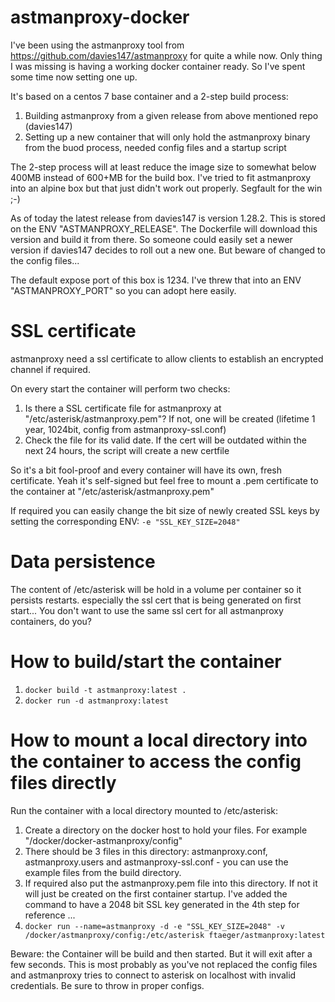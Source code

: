 # astmanproxy-docker

I've been using the astmanproxy tool from https://github.com/davies147/astmanproxy for quite a while now. Only thing I was missing is having a working docker container ready. So I've spent some time now setting one up.

It's based on a centos 7 base container and a 2-step build process: 
1. Building astmanproxy from a given release from above mentioned repo (davies147)
2. Setting up a new container that will only hold the astmanproxy binary from the buod process, needed config files and a startup script

The 2-step process will at least reduce the image size to somewhat below 400MB instead of 600+MB for the build box. I've tried to fit astmanproxy into an alpine box but that just didn't work out properly. Segfault for the win ;-)

As of today the latest release from davies147 is version 1.28.2. This is stored on the ENV "ASTMANPROXY_RELEASE". The Dockerfile will download this version and build it from there. 
So someone could easily set a newer version if davies147 decides to roll out a new one. But beware of changed to the config files... 

The default expose port of this box is 1234. I've threw that into an ENV "ASTMANPROXY_PORT" so you can adopt here easily. 


# SSL certificate
astmanproxy need a ssl certificate to allow clients to establish an encrypted channel if required. 

On every start the container will perform two checks:
1. Is there a SSL certificate file for astmanproxy at "/etc/asterisk/astmanproxy.pem"? If not, one will be created (lifetime 1 year, 1024bit, config from astmanproxy-ssl.conf)
2. Check the file for its valid date. If the cert will be outdated within the next 24 hours, the script will create a new certfile

So it's a bit fool-proof and every container will have its own, fresh certificate. Yeah it's self-signed but feel free to mount a .pem certificate to the container at "/etc/asterisk/astmanproxy.pem"

If required you can easily change the bit size of newly created SSL keys by setting the corresponding ENV:
`-e "SSL_KEY_SIZE=2048"`



# Data persistence

The content of /etc/asterisk will be hold in a volume per container so it persists restarts. especially the ssl cert that is being generated on first start... You don't want to use the same ssl cert for all astmanproxy containers, do you? 




# How to build/start the container

1. `docker build -t astmanproxy:latest .`
2. `docker run -d astmanproxy:latest`



# How to mount a local directory into the container to access the config files directly

Run the container with a local directory mounted to /etc/asterisk:

1. Create a directory on the docker host to hold your files. For example "/docker/docker-astmanproxy/config"
2. There should be 3 files in this directory: astmanproxy.conf, astmanproxy.users and astmanproxy-ssl.conf - you can use the example files from the build directory. 
3. If required also put the astmanproxy.pem file into this directory. If not it will just be created on the first container startup. I've added the command to have a 2048 bit SSL key generated in the 4th step for reference ...
4. `docker run --name=astmanproxy -d -e "SSL_KEY_SIZE=2048" -v /docker/astmanproxy/config:/etc/asterisk ftaeger/astmanproxy:latest`


Beware: the Container will be build and then started. But it will exit after a few seconds. This is most probably as you've not replaced the config files and astmanproxy tries to connect to asterisk on localhost with invalid credentials. Be sure to throw in proper configs.  




